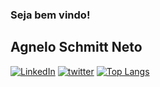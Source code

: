 

### Seja bem vindo!

## Agnelo Schmitt Neto 

[![LinkedIn](https://img.shields.io/badge/LinkedIn-0077B5?style=for-the-badge&logo=linkedin&logoColor=white)](https://www.linkedin.com/in/netoschmitt/)
[![twitter](https://img.shields.io/badge/Twitter-1DA1F2?style=for-the-badge&logo=twitter&logoColor=white)](https://twitter.com/N3toSchmitt)
[![Top Langs](https://github-readme-stats.vercel.app/api/top-langs/?username=netoschmitt)](https://github.com/netoschmitt/github-readme-stats)

